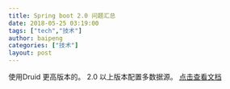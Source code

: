 ```yaml
---
title: Spring boot 2.0 问题汇总
date: 2018-05-25 03:19:00
tags: ["tech","技术"]
author: baipeng
categories: ["技术"]
layout: post
---
```


使用Druid 更高版本的。 2.0 以上版本配置多数据源。
  	[点击查看文档](https://github.com/alibaba/druid/tree/master/druid-spring-boot-starter)